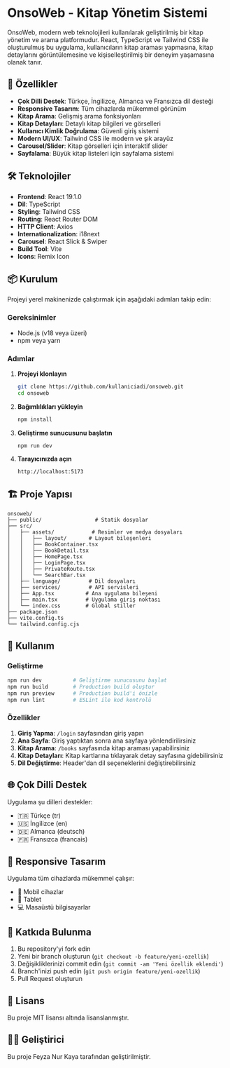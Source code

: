 # OnsoWeb - Kitap Yönetim Sistemi

OnsoWeb, modern web teknolojileri kullanılarak geliştirilmiş bir kitap yönetim ve arama platformudur. React, TypeScript ve Tailwind CSS ile oluşturulmuş bu uygulama, kullanıcıların kitap araması yapmasına, kitap detaylarını görüntülemesine ve kişiselleştirilmiş bir deneyim yaşamasına olanak tanır.

## 🚀 Özellikler

- **Çok Dilli Destek**: Türkçe, İngilizce, Almanca ve Fransızca dil desteği
- **Responsive Tasarım**: Tüm cihazlarda mükemmel görünüm
- **Kitap Arama**: Gelişmiş arama fonksiyonları
- **Kitap Detayları**: Detaylı kitap bilgileri ve görselleri
- **Kullanıcı Kimlik Doğrulama**: Güvenli giriş sistemi
- **Modern UI/UX**: Tailwind CSS ile modern ve şık arayüz
- **Carousel/Slider**: Kitap görselleri için interaktif slider
- **Sayfalama**: Büyük kitap listeleri için sayfalama sistemi

## 🛠️ Teknolojiler

- **Frontend**: React 19.1.0
- **Dil**: TypeScript
- **Styling**: Tailwind CSS
- **Routing**: React Router DOM
- **HTTP Client**: Axios
- **Internationalization**: i18next
- **Carousel**: React Slick & Swiper
- **Build Tool**: Vite
- **Icons**: Remix Icon

## 📦 Kurulum

Projeyi yerel makinenizde çalıştırmak için aşağıdaki adımları takip edin:

### Gereksinimler
- Node.js (v18 veya üzeri)
- npm veya yarn

### Adımlar

1. **Projeyi klonlayın**
   ```bash
   git clone https://github.com/kullaniciadi/onsoweb.git
   cd onsoweb
   ```

2. **Bağımlılıkları yükleyin**
   ```bash
   npm install
   ```

3. **Geliştirme sunucusunu başlatın**
   ```bash
   npm run dev
   ```

4. **Tarayıcınızda açın**
   ```
   http://localhost:5173
   ```

## 🏗️ Proje Yapısı

```
onsoweb/
├── public/                 # Statik dosyalar
├── src/
│   ├── assets/            # Resimler ve medya dosyaları
│   │   ├── layout/       # Layout bileşenleri
│   │   ├── BookContainer.tsx
│   │   ├── BookDetail.tsx
│   │   ├── HomePage.tsx
│   │   ├── LoginPage.tsx
│   │   ├── PrivateRoute.tsx
│   │   └── SearchBar.tsx
│   ├── language/         # Dil dosyaları
│   ├── services/         # API servisleri
│   ├── App.tsx          # Ana uygulama bileşeni
│   ├── main.tsx         # Uygulama giriş noktası
│   └── index.css        # Global stiller
├── package.json
├── vite.config.ts
└── tailwind.config.cjs
```

## 🚀 Kullanım

### Geliştirme
```bash
npm run dev          # Geliştirme sunucusunu başlat
npm run build        # Production build oluştur
npm run preview      # Production build'i önizle
npm run lint         # ESLint ile kod kontrolü
```

### Özellikler

1. **Giriş Yapma**: `/login` sayfasından giriş yapın
2. **Ana Sayfa**: Giriş yaptıktan sonra ana sayfaya yönlendirilirsiniz
3. **Kitap Arama**: `/books` sayfasında kitap araması yapabilirsiniz
4. **Kitap Detayları**: Kitap kartlarına tıklayarak detay sayfasına gidebilirsiniz
5. **Dil Değiştirme**: Header'dan dil seçeneklerini değiştirebilirsiniz

## 🌐 Çok Dilli Destek

Uygulama şu dilleri destekler:
- 🇹🇷 Türkçe (tr)
- 🇺🇸 İngilizce (en)
- 🇩🇪 Almanca (deutsch)
- 🇫🇷 Fransızca (francais)

## 📱 Responsive Tasarım

Uygulama tüm cihazlarda mükemmel çalışır:
- 📱 Mobil cihazlar
- 📱 Tablet
- 💻 Masaüstü bilgisayarlar

## 🤝 Katkıda Bulunma

1. Bu repository'yi fork edin
2. Yeni bir branch oluşturun (`git checkout -b feature/yeni-ozellik`)
3. Değişikliklerinizi commit edin (`git commit -am 'Yeni özellik eklendi'`)
4. Branch'inizi push edin (`git push origin feature/yeni-ozellik`)
5. Pull Request oluşturun

## 📄 Lisans

Bu proje MIT lisansı altında lisanslanmıştır.

## 👨‍💻 Geliştirici

Bu proje Feyza Nur Kaya tarafından geliştirilmiştir.

